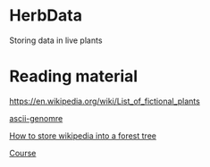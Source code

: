 # HerbData
Storing data in live plants

# Reading material

https://en.wikipedia.org/wiki/List_of_fictional_plants

[ascii-genomre](https://asciigenome.readthedocs.io/en/latest/description.html)

[How to store wikipedia into a forest tree](https://www.researchgate.net/publication/317620622_How_to_Store_Wikipedia_into_a_Forest_Tree_Initial_Idea)

[Course](https://www.coursera.org/learn/introduction-genomics?specialization=genomic-data-science)
